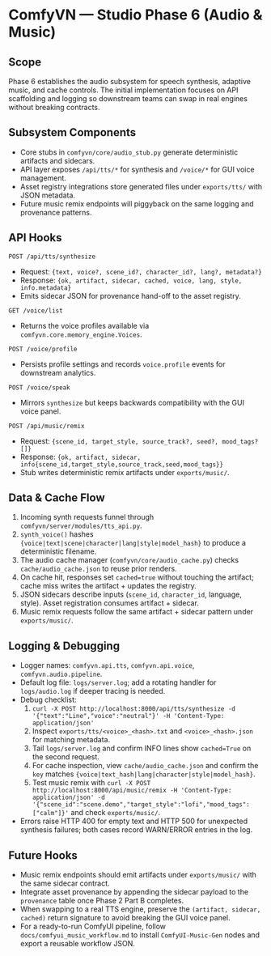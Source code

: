 ComfyVN — Studio Phase 6 (Audio & Music)
========================================

Scope
-----
Phase 6 establishes the audio subsystem for speech synthesis, adaptive music, and cache controls. The initial implementation focuses on API scaffolding and logging so downstream teams can swap in real engines without breaking contracts.

Subsystem Components
--------------------
- Core stubs in `comfyvn/core/audio_stub.py` generate deterministic artifacts and sidecars.
- API layer exposes `/api/tts/*` for synthesis and `/voice/*` for GUI voice management.
- Asset registry integrations store generated files under `exports/tts/` with JSON metadata.
- Future music remix endpoints will piggyback on the same logging and provenance patterns.

API Hooks
---------
`POST /api/tts/synthesize`
  - Request: `{text, voice?, scene_id?, character_id?, lang?, metadata?}`
  - Response: `{ok, artifact, sidecar, cached, voice, lang, style, info.metadata}`
  - Emits sidecar JSON for provenance hand-off to the asset registry.

`GET /voice/list`
  - Returns the voice profiles available via `comfyvn.core.memory_engine.Voices`.

`POST /voice/profile`
  - Persists profile settings and records `voice.profile` events for downstream analytics.

`POST /voice/speak`
  - Mirrors `synthesize` but keeps backwards compatibility with the GUI voice panel.

`POST /api/music/remix`
  - Request: `{scene_id, target_style, source_track?, seed?, mood_tags?[]}`
  - Response: `{ok, artifact, sidecar, info{scene_id,target_style,source_track,seed,mood_tags}}`
  - Stub writes deterministic remix artifacts under `exports/music/`.

Data & Cache Flow
-----------------
1. Incoming synth requests funnel through `comfyvn/server/modules/tts_api.py`.
2. `synth_voice()` hashes `{voice|text|scene|character|lang|style|model_hash}` to produce a deterministic filename.
3. The audio cache manager (`comfyvn/core/audio_cache.py`) checks `cache/audio_cache.json` to reuse prior renders.
4. On cache hit, responses set `cached=true` without touching the artifact; cache miss writes the artifact + updates the registry.
5. JSON sidecars describe inputs (`scene_id`, `character_id`, language, style). Asset registration consumes artifact + sidecar.
6. Music remix requests follow the same artifact + sidecar pattern under `exports/music/`.

Logging & Debugging
-------------------
- Logger names: `comfyvn.api.tts`, `comfyvn.api.voice`, `comfyvn.audio.pipeline`.
- Default log file: `logs/server.log`; add a rotating handler for `logs/audio.log` if deeper tracing is needed.
- Debug checklist:
  1. `curl -X POST http://localhost:8000/api/tts/synthesize -d '{"text":"Line","voice":"neutral"}' -H 'Content-Type: application/json'`
  2. Inspect `exports/tts/<voice>_<hash>.txt` and `<voice>_<hash>.json` for matching metadata.
  3. Tail `logs/server.log` and confirm INFO lines show `cached=True` on the second request.
  4. For cache inspection, view `cache/audio_cache.json` and confirm the `key` matches `{voice|text_hash|lang|character|style|model_hash}`.
  5. Test music remix with `curl -X POST http://localhost:8000/api/music/remix -H 'Content-Type: application/json' -d '{"scene_id":"scene.demo","target_style":"lofi","mood_tags":["calm"]}'` and check `exports/music/`.
- Errors raise HTTP 400 for empty text and HTTP 500 for unexpected synthesis failures; both cases record WARN/ERROR entries in the log.

Future Hooks
------------
- Music remix endpoints should emit artifacts under `exports/music/` with the same sidecar contract.
- Integrate asset provenance by appending the sidecar payload to the `provenance` table once Phase 2 Part B completes.
- When swapping to a real TTS engine, preserve the `(artifact, sidecar, cached)` return signature to avoid breaking the GUI voice panel.
- For a ready-to-run ComfyUI pipeline, follow `docs/comfyui_music_workflow.md` to install `ComfyUI-Music-Gen` nodes and export a reusable workflow JSON.

